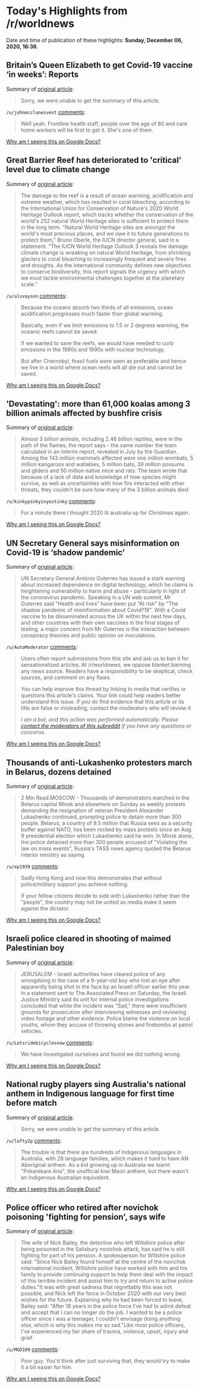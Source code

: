 # Today's Highlights from /r/worldnews

Date and time of publication of these highlights: **Sunday, December 06, 2020, 16:36**.

## Britain’s Queen Elizabeth to get Covid-19 vaccine ‘in weeks’: Reports

Summary of [original article](https://www.straitstimes.com/world/europe/britain-prepares-for-national-deployment-of-covid-19-vaccine):

> Sorry, we were unable to get the summary of this article.

`/u/johnmcclanesvest` [comments](https://www.reddit.com/r/worldnews/comments/k7w69l/britains_queen_elizabeth_to_get_covid19_vaccine/):

> Well yeah.  Frontline health staff, people over the age of 80 and care home workers will be first to get it.  She's one of them.

[Why am I seeing this on Google Docs?](https://docs.google.com/document/d/1Dc6We63vOXIZsc0op-Bt4abqkYjXzOigalQqFxmvvbM/edit?usp=sharing)

## Great Barrier Reef has deteriorated to 'critical' level due to climate change

Summary of [original article](https://abcnews.go.com/International/great-barrier-reef-deteriorated-critical-level-due-climate/story?id=74569794):

> The damage to the reef is a result of ocean warming, acidification and extreme weather, which has resulted in coral bleaching, according to the International Union for Conservation of Nature's 2020 World Heritage Outlook report, which tracks whether the conservation of the world's 252 natural World Heritage sites is sufficient to protect them in the long term. "Natural World Heritage sites are amongst the world's most precious places, and we owe it to future generations to protect them," Bruno Oberle, the IUCN director general, said in a statement. "The IUCN World Heritage Outlook 3 reveals the damage climate change is wreaking on natural World Heritage, from shrinking glaciers to coral bleaching to increasingly frequent and severe fires and droughts. As the international community defines new objectives to conserve biodiversity, this report signals the urgency with which we must tackle environmental challenges together at the planetary scale."

`/u/alvvayson` [comments](https://www.reddit.com/r/worldnews/comments/k819ai/great_barrier_reef_has_deteriorated_to_critical/):

> Because the oceans absorb two thirds of all emissions, ocean acidification progresses much faster than global warming.
> 
> Basically, even if we limit emissions to 1.5 or 2 degrees warming, the oceanic reefs cannot be saved. 
> 
> If we wanted to save the reefs, we would have needed to curb emissions in the 1980s and 1990s with nuclear technology.
> 
> But after Chernobyl, fossil fuels were seen as preferable and hence we live in a world where ocean reefs will all die out and cannot be saved.

[Why am I seeing this on Google Docs?](https://docs.google.com/document/d/1Dc6We63vOXIZsc0op-Bt4abqkYjXzOigalQqFxmvvbM/edit?usp=sharing)

## 'Devastating': more than 61,000 koalas among 3 billion animals affected by bushfire crisis

Summary of [original article](https://www.theguardian.com/australia-news/2020/dec/07/devastating-more-than-61000-koalas-among-3-billion-animals-affected-by-bushfire-crisis):

> Almost 3 billion animals, including 2.46 billion reptiles, were in the path of the flames, the report says - the same number the team calculated in an interim report, revealed in July by the Guardian. Among the 143 million mammals affected were one million wombats, 5 million kangaroos and wallabies, 5 million bats, 39 million possums and gliders and 50 million native mice and rats. The team wrote that because of a lack of data and knowledge of how species might survive, as well as uncertainties with how fire interacted with other threats, they couldn't be sure how many of the 3 billion animals died.

`/u/kinkypinkyinyostinky` [comments](https://www.reddit.com/r/worldnews/comments/k7ys7r/devastating_more_than_61000_koalas_among_3/):

> For a minute there i thought 2020 lit australia up for Christmas again.

[Why am I seeing this on Google Docs?](https://docs.google.com/document/d/1Dc6We63vOXIZsc0op-Bt4abqkYjXzOigalQqFxmvvbM/edit?usp=sharing)

## UN Secretary General says misinformation on Covid-19 is ‘shadow pandemic’

Summary of [original article](https://www.independent.co.uk/news/world/coronavirus-conspiracy-united-nations-un-covid-pandemic-b1767067.html):

> UN Secretary General António Guterres has issued a stark warning about increased dependence on digital technology, which he claims is heightening vulnerability to harm and abuse - particularly in light of the coronavirus pandemic. Speaking in a UN web summit, Mr Guterres said "Health and lives" have been put "At risk" by "The shadow pandemic of misinformation about Covid?19". With a Covid vaccine to be disseminated across the UK within the next few days, and other countries with their own vaccines in the final stages of testing, a major concern from Mr Guterres is the interaction between conspiracy theories and public opinion on inoculations.

`/u/AutoModerator` [comments](https://www.reddit.com/r/worldnews/comments/k7zbsi/un_secretary_general_says_misinformation_on/):

> Users often report submissions from this site and ask us to ban it for sensationalized articles. At /r/worldnews, we oppose blanket banning any news source. Readers have a responsibility to be skeptical, check sources, and comment on any flaws.
> 
> You can help improve this thread by linking to media that verifies or questions this article's claims. Your link could help readers better understand this issue. If you do find evidence that this article or its title are false or misleading, contact the moderators who will review it
> 
> *I am a bot, and this action was performed automatically. Please [contact the moderators of this subreddit](/message/compose/?to=/r/worldnews) if you have any questions or concerns.*

[Why am I seeing this on Google Docs?](https://docs.google.com/document/d/1Dc6We63vOXIZsc0op-Bt4abqkYjXzOigalQqFxmvvbM/edit?usp=sharing)

## Thousands of anti-Lukashenko protesters march in Belarus, dozens detained

Summary of [original article](https://www.reuters.com/article/us-belarus-election-protests-idUSKBN28G0I5):

> 2 Min Read.MOSCOW - Thousands of demonstrators marched in the Belarus capital Minsk and elsewhere on Sunday as weekly protests demanding the resignation of veteran President Alexander Lukashenko continued, prompting police to detain more than 300 people. Belarus, a country of 9.5 million that Russia sees as a security buffer against NATO, has been rocked by mass protests since an Aug. 9 presidential election which Lukashenko said he won. In Minsk alone, the police detained more than 300 people accused of "Violating the law on mass events", Russia's TASS news agency quoted the Belarus interior ministry as saying.

`/u/ep1939` [comments](https://www.reddit.com/r/worldnews/comments/k7uphv/thousands_of_antilukashenko_protesters_march_in/):

> Sadly Hong Kong and now this demonstrates that without police/military support you achieve nothing.
> 
> If your fellow citizens decide to side with Lukashenko rather than the "people", the country may not be united as media make it seem against the dictator.

[Why am I seeing this on Google Docs?](https://docs.google.com/document/d/1Dc6We63vOXIZsc0op-Bt4abqkYjXzOigalQqFxmvvbM/edit?usp=sharing)

## Israeli police cleared in shooting of maimed Palestinian boy

Summary of [original article](https://abcnews.go.com/International/wireStory/israeli-police-cleared-shooting-maimed-palestinian-boy-74568316?cid=clicksource_4380645_8_heads_posts_card_hed):

> JERUSALEM - Israeli authorities have cleared police of any wrongdoing in the case of a 9-year-old boy who lost an eye after apparently being shot in the face by an Israeli officer earlier this year. In a statement sent to The Associated Press on Saturday, the Israeli Justice Ministry said its unit for internal police investigations concluded that while the incident was "Sad," there were insufficient grounds for prosecution after interviewing witnesses and reviewing video footage and other evidence. Police blame the violence on local youths, whom they accuse of throwing stones and firebombs at patrol vehicles.

`/u/Letsridebicyclesnow` [comments](https://www.reddit.com/r/worldnews/comments/k7y4cx/israeli_police_cleared_in_shooting_of_maimed/):

> We have investigated ourselves and found we did nothing wrong.

[Why am I seeing this on Google Docs?](https://docs.google.com/document/d/1Dc6We63vOXIZsc0op-Bt4abqkYjXzOigalQqFxmvvbM/edit?usp=sharing)

## National rugby players sing Australia's national anthem in Indigenous language for first time before match

Summary of [original article](https://www.cnn.com/2020/12/06/australia/australia-indigenous-national-anthem-intl-hnk-scli/index.html):

> Sorry, we were unable to get the summary of this article.

`/u/lofty2p` [comments](https://www.reddit.com/r/worldnews/comments/k7s7dd/national_rugby_players_sing_australias_national/):

> The trouble is that there are hundreds of Indigenous languages in Australia, with 28 language families, which makes it hard to have AN Aboriginal anthem. As a kid growing up in Australia we learnt "Pokarekare Ana", the unofficial kiwi Maori anthem, but there wasn't an Indigenous Australian equivalent.

[Why am I seeing this on Google Docs?](https://docs.google.com/document/d/1Dc6We63vOXIZsc0op-Bt4abqkYjXzOigalQqFxmvvbM/edit?usp=sharing)

## Police officer who retired after novichok poisoning 'fighting for pension', says wife

Summary of [original article](https://www.theguardian.com/uk-news/2020/dec/06/police-officer-retired-novichok-poisoning-salisbury-fighting-for-pension):

> The wife of Nick Bailey, the detective who left Wiltshire police after being poisoned in the Salisbury novichok attack, has said he is still fighting for part of his pension. A spokesperson for Wiltshire police said: "Since Nick Bailey found himself at the centre of the novichok international incident, Wiltshire police have worked with him and his family to provide continuing support to help them deal with the impact of this terrible incident and assist him to try and return to active police duties."It was with great sadness that regrettably this was not possible, and Nick left the force in October 2020 with our very best wishes for the future. Explaining why he had been forced to leave, Bailey said: "After 18 years in the police force I've had to admit defeat and accept that I can no longer do the job. I wanted to be a police officer since I was a teenager, I couldn't envisage doing anything else, which is why this makes me so sad."Like most police officers, I've experienced my fair share of trauma, violence, upset, injury and grief.

`/u/MGD109` [comments](https://www.reddit.com/r/worldnews/comments/k7ygyf/police_officer_who_retired_after_novichok/):

> Poor guy. You'd think after just surviving that, they would try to make it a bit easier for him.

[Why am I seeing this on Google Docs?](https://docs.google.com/document/d/1Dc6We63vOXIZsc0op-Bt4abqkYjXzOigalQqFxmvvbM/edit?usp=sharing)

